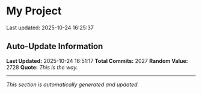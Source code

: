 # My Project


Last updated: 2025-10-24 16:25:37


















































































































































































































































































































































































































































































































































































































































































































































































































































































































































































































































































































































































































































































































































































































































































































































































































































































































































































































































































































































































































































































































































































































































































































































































































































































































## Auto-Update Information

**Last Updated:** 2025-10-24 16:51:17
**Total Commits:** 2027
**Random Value:** 2728
**Quote:** _This is the way._

---
_This section is automatically generated and updated._